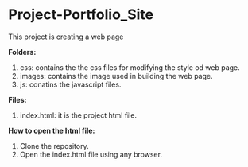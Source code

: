 # Project-Portfolio_Site

<p> This project is creating a web page </p>
<b>Folders:</b>
<ol>
  <li>css: contains the the css files for modifying the style od web page.</li>
  <li>images: contains the image used in building the web page. </li>
  <li>js: conatins the javascript files.</li>
</ol>
<b>Files:</b>
  <ol>
    <li>index.html: it is the project html file.</li>
  </ol>
<b>How to open the html file:</b>
<ol>
    <li>Clone the repository.</li>
    <li>Open the index.html file using any browser.</li>
  </ol>

